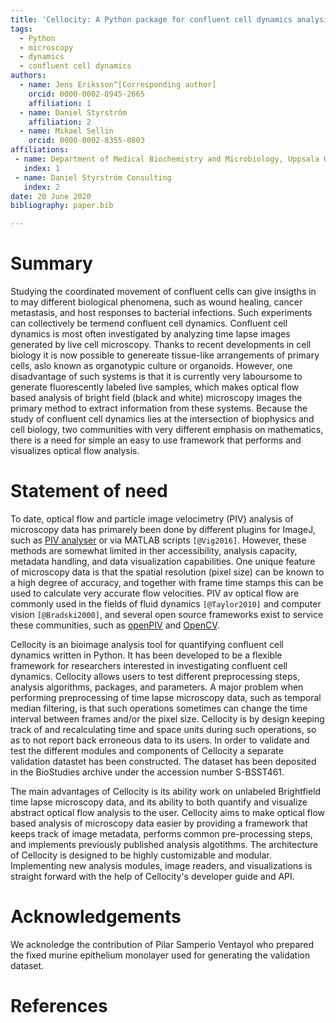 ```yaml
---
title: 'Cellocity: A Python package for confluent cell dynamics analysis'
tags:
  - Python
  - microscopy
  - dynamics
  - confluent cell dynamics
authors:
  - name: Jens Eriksson^[Corresponding author]
    orcid: 0000-0002-8945-2665
    affiliation: 1
  - name: Daniel Styrström
    affiliation: 2
  - name: Mikael Sellin
    orcid: 0000-0002-8355-0803
affiliations:
 - name: Department of Medical Biochemistry and Microbiology, Uppsala University
   index: 1
 - name: Daniel Styrström Consulting
   index: 2
date: 20 June 2020
bibliography: paper.bib

---
```


# Summary

Studying the coordinated movement of confluent cells can give insigths in to may different biological phenomena, such as wound healing, cancer metastasis, and host responses to bacterial infections. Such experiments can collectively be termend confluent cell dynamics. Confluent cell dynamics is most often investigated by analyzing time lapse images generated by live cell microscopy. Thanks to recent developments in cell biology it is now possible to genereate tissue-like arrangements of primary cells, aslo known as organotypic culture or organoids. However, one disadvantage of such systems is that it is currently very laboursome to generate fluorescently labeled live samples, which makes optical flow based analysis of bright field (black and white) microscopy images the primary method to extract information from these systems. Because the study of confluent cell dynamics lies at the intersection of biophysics and cell biology, two communities with very different emphasis on mathematics, there is a need for simple an easy to use framework that performs and visualizes optical flow analysis.


# Statement of need

To date, optical flow and particle image velocimetry (PIV) analysis of microscopy data has primarely been done by different plugins for ImageJ, such as [PIV analyser](https://imagej.net/PIV_analyser) or via  MATLAB scripts `[@Vig2016]`. However, these methods are somewhat limited in ther accessibility, analysis capacity, metadata handling, and data visualization capabilities. One unique feature of microscopy data is that the spatial resolution (pixel size) can be known to a high degree of accuracy, and together with frame time stamps this can be used to calculate very accurate flow velocities. PIV av optical flow are commonly used in the fields of fluid dynamics `[@Taylor2010]` and computer vision `[@Bradski2000]`, and several open source frameworks exist to service these communities, such as [openPIV](http://www.openpiv.net/) and [OpenCV](https://opencv.org/).

Cellocity is an bioimage analysis tool for quantifying confluent cell dynamics written in Python. It has been developed to be a flexible framework for researchers interested in investigating confluent cell dynamics. Cellocity allows users to test different preprocessing steps,  analysis algorithms, packages, and parameters. A major problem when performing preprocessing of time lapse microscopy data, such as temporal median filtering, is that such operations sometimes can change the time interval between frames and/or the pixel size. Cellocity is by design keeping track of and recalculating time and space units during such operations, so as to not report back erroneous data to its users. In order to validate and test the different modules and components of Cellocity a separate validation datastet has been constructed. The dataset has been deposited in the BioStudies archive under the accession number S-BSST461.

The main advantages of Cellocity is its ability work on unlabeled Brightfield time lapse microscopy data, and its ability to both quantify and visualize abstract optical flow analysis to the user. Cellocity aims to make optical flow based analysis of microscopy data easier by providing a framework that keeps track of image metadata, performs common pre-processing steps, and implements previously published analysis algotithms. The architecture of Cellocity is designed to be highly customizable and modular. Implementing new analysis modules, image readers, and visualizations is straight forward with the help of Cellocity's developer guide and API.

# Acknowledgements

We acknoledge the contribution of Pilar Samperio Ventayol who prepared the fixed murine epithelium monolayer used for generating the validation dataset.

# References
